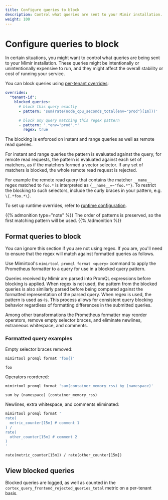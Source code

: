```yaml
---
title: Configure queries to block
description: Control what queries are sent to your Mimir installation.
weight: 100
---
```


# Configure queries to block

In certain situations, you might want to control what queries are being sent to your Mimir installation. These queries
might be intentionally or unintentionally expensive to run, and they might affect the overall stability or cost of running
your service.

You can block queries using [per-tenant overrides](../about-runtime-configuration/):

```yaml
overrides:
  "tenant-id":
    blocked_queries:
      # block this query exactly
      - pattern: 'sum(rate(node_cpu_seconds_total{env="prod"}[1m]))'

      # block any query matching this regex pattern
      - pattern: '.*env="prod".*'
        regex: true
```

The blocking is enforced on instant and range queries as well as remote read queries.

For instant and range queries the pattern is evaluated against the query, for remote read requests, the pattern is evaluated against each set of matchers, as if the matchers formed a vector selector. If any set of matchers is blocked, the whole remote read request is rejected.

For example the remote read query that contains the matcher `__name__` regex matched to `foo.*` is interpreted as `{__name__=~"foo.*"}`. To restrict the blocking to such selectors, include the curly braces in your pattern, e.g. `\{.*foo.*\}`.

To set up runtime overrides, refer to [runtime configuration](../about-runtime-configuration/).

{{% admonition type="note" %}}
The order of patterns is preserved, so the first matching pattern will be used.
{{% /admonition %}}

## Format queries to block

You can ignore this section if you are not using regex. If you are, you'll need to ensure that the regex
will match against formatted queries as follows.

Use Mimirtool's `mimirtool promql format <query>` command to apply the Prometheus formatter to a query
for use in a blocked query pattern.

Queries received by Mimir are parsed into PromQL expressions before blocking is applied. When regex is
not used, the pattern from the blocked queries is also similarly parsed before being compared against
the formatted representation of the parsed query. When regex is used, the pattern is used as-is. This
process allows for consistent query blocking behavior regardless of formatting differences in the
submitted queries.

Among other transformations the Prometheus formatter may reorder operators, remove empty selector braces,
and eliminate newlines, extraneous whitespace, and comments.

### Formatted query examples

Empty selector braces removed:

```bash
mimirtool promql format 'foo{}'
```

```console
foo
```

Operators reordered:

```bash
mimirtool promql format 'sum(container_memory_rss) by (namespace)'
```

```console
sum by (namespace) (container_memory_rss)
```

Newlines, extra whitespace, and comments eliminated:

```bash
mimirtool promql format '
rate(
  metric_counter[15m] # comment 1
) /
rate(
  other_counter[15m] # comment 2
)
'
```

```console
rate(metric_counter[15m]) / rate(other_counter[15m])
```

## View blocked queries

Blocked queries are logged, as well as counted in the `cortex_query_frontend_rejected_queries_total` metric on a per-tenant basis.
